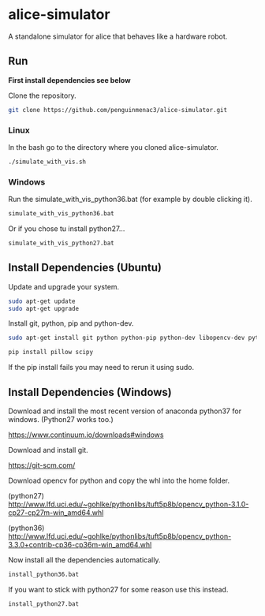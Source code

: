 # alice-simulator
A standalone simulator for alice that behaves like a hardware robot.

## Run

**First install dependencies see below**

Clone the repository.
```bash
git clone https://github.com/penguinmenac3/alice-simulator.git
```

### Linux
In the bash go to the directory where you cloned alice-simulator.
```bash
./simulate_with_vis.sh
```

### Windows

Run the simulate_with_vis_python36.bat (for example by double clicking it).
```bash
simulate_with_vis_python36.bat
```

Or if you chose tu install python27...
```bash
simulate_with_vis_python27.bat
```

## Install Dependencies (Ubuntu)

Update and upgrade your system.

```bash
sudo apt-get update
sudo apt-get upgrade
```

Install git, python, pip and python-dev.

```bash
sudo apt-get install git python python-pip python-dev libopencv-dev python-opencv
```

```bash
pip install pillow scipy
```

If the pip install fails you may need to rerun it using sudo.

## Install Dependencies (Windows)

Download and install the most recent version of anaconda python37 for windows. (Python27 works too.)

https://www.continuum.io/downloads#windows

Download and install git.

https://git-scm.com/

Download opencv for python and copy the whl into the home folder.

(python27) http://www.lfd.uci.edu/~gohlke/pythonlibs/tuft5p8b/opencv_python-3.1.0-cp27-cp27m-win_amd64.whl

(python36) http://www.lfd.uci.edu/~gohlke/pythonlibs/tuft5p8b/opencv_python-3.3.0+contrib-cp36-cp36m-win_amd64.whl

Now install all the dependencies automatically.
```bash
install_python36.bat
```

If you want to stick with python27 for some reason use this instead.
```bash
install_python27.bat
```
